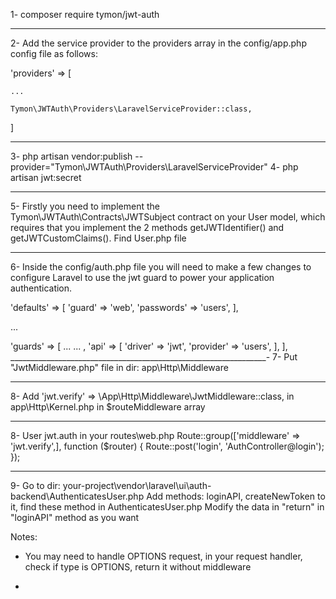 1- composer require tymon/jwt-auth
_____________________________________
2-
Add the service provider to the providers array in the config/app.php config file as follows:

'providers' => [

    ...

    Tymon\JWTAuth\Providers\LaravelServiceProvider::class,
]
______________________________________
3- php artisan vendor:publish --provider="Tymon\JWTAuth\Providers\LaravelServiceProvider"
4- php artisan jwt:secret
______________________________________
5- Firstly you need to implement the Tymon\JWTAuth\Contracts\JWTSubject contract on your User model,
 which requires that you implement the 2 methods getJWTIdentifier() and getJWTCustomClaims().
 Find User.php file
______________________________________
6- Inside the config/auth.php file you will need to make a few changes
to configure Laravel to use the jwt guard to power your application authentication.

'defaults' => [
    'guard' => 'web',
    'passwords' => 'users',
],

...

'guards' => [
    ...
	...
    ,
    'api' => [
        'driver' => 'jwt',
        'provider' => 'users',
    ],
],
________________________________________________________________-
7- Put "JwtMiddleware.php" file in dir: app\Http\Middleware
________________________________________________________________
8- Add
 'jwt.verify' => \App\Http\Middleware\JwtMiddleware::class,
in app\Http\Kernel.php  in $routeMiddleware array
_______________________________________________________________
8- User jwt.auth in your routes\web.php
Route::group(['middleware' => 'jwt.verify',], function ($router) {
    Route::post('login', 'AuthController@login');
});
_______________________________________________________________
9- Go to dir: your-project\vendor\laravel\ui\auth-backend\AuthenticatesUser.php
Add methods: loginAPI, createNewToken  to it, find these method in AuthenticatesUser.php
Modify the data in "return" in "loginAPI" method as you want



Notes:
* You may need to handle OPTIONS request, in your request handler, check if type is OPTIONS, return it without middleware

* 

